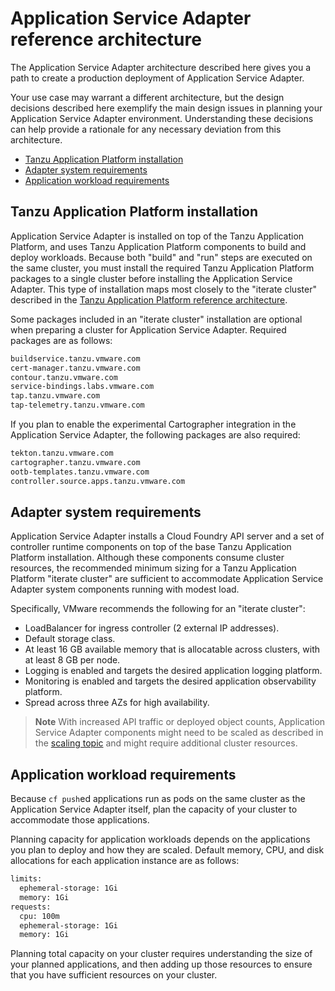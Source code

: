 # Application Service Adapter reference architecture

The Application Service Adapter architecture described here gives you a
path to create a production deployment of Application Service Adapter.

Your use case may warrant a different architecture, but the design decisions
described here exemplify the main design issues in planning your Application
Service Adapter environment. Understanding these decisions can help provide a
rationale for any necessary deviation from this architecture.

* [Tanzu Application Platform installation](#tap-install)
* [Adapter system requirements](#adapter-reqs)
* [Application workload requirements](#app-reqs)

## <a id="tap-install"></a>Tanzu Application Platform installation

Application Service Adapter is installed on top of the Tanzu Application
Platform, and uses Tanzu Application Platform components to build and deploy workloads. Because
both "build" and "run" steps are executed on the same cluster, you must
install the required Tanzu Application Platform packages to a single cluster before installing the
Application Service Adapter. This type of installation maps most closely to the
"iterate cluster" described in the [Tanzu Application Platform reference architecture](https://docs.vmware.com/en/VMware-Tanzu-Application-Platform/1.2/tap-reference-architecture/GUID-reference-designs-tap-architecture-planning.html#iterate-cluster-requirements-10).

Some packages included in an "iterate cluster" installation are optional when
preparing a cluster for Application Service Adapter. Required packages are as
follows:

```bash
buildservice.tanzu.vmware.com
cert-manager.tanzu.vmware.com
contour.tanzu.vmware.com
service-bindings.labs.vmware.com
tap.tanzu.vmware.com
tap-telemetry.tanzu.vmware.com
```

If you plan to enable the experimental Cartographer integration in the
Application Service Adapter, the following packages are also required:

```bash
tekton.tanzu.vmware.com
cartographer.tanzu.vmware.com
ootb-templates.tanzu.vmware.com
controller.source.apps.tanzu.vmware.com
```

## <a id="adapter-reqs"></a>Adapter system requirements

Application Service Adapter installs a Cloud Foundry API server and a set of
controller runtime components on top of the base Tanzu Application Platform installation. Although
these components consume cluster resources, the recommended minimum sizing
for a Tanzu Application Platform "iterate cluster" are sufficient to accommodate Application
Service Adapter system components running with modest load.

Specifically, VMware recommends the following for an "iterate cluster":

- LoadBalancer for ingress controller (2 external IP addresses).
- Default storage class.
- At least 16&nbsp;GB available memory that is allocatable across clusters, with at least 8&nbsp;GB per node.
- Logging is enabled and targets the desired application logging platform.
- Monitoring is enabled and targets the desired application observability platform.
- Spread across three AZs for high availability.

> **Note** With increased API traffic or deployed object counts, Application
Service Adapter components might need to be scaled as described in the [scaling
topic](scaling.md) and might require additional cluster resources.

## <a id="app-reqs"></a>Application workload requirements

Because `cf push`ed applications run as pods on the same cluster as the
Application Service Adapter itself, plan the capacity of your cluster
to accommodate those applications.

Planning capacity for application workloads depends on the applications
you plan to deploy and how they are scaled. Default memory, CPU, and disk
allocations for each application instance are as follows:

```bash
limits:
  ephemeral-storage: 1Gi
  memory: 1Gi
requests:
  cpu: 100m
  ephemeral-storage: 1Gi
  memory: 1Gi
```

Planning total capacity on your cluster requires understanding the
size of your planned applications, and then adding up those resources to ensure
that you have sufficient resources on your cluster.
